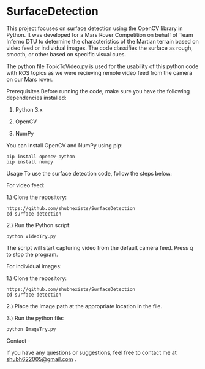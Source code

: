 # SurfaceDetection
This project focuses on surface detection using the OpenCV library in Python. It was developed for a Mars Rover Competition on behalf of Team Inferno DTU to determine the characteristics of the Martian terrain based on video feed or individual images. The code classifies the surface as rough, smooth, or other based on specific visual cues.

The python file TopicToVideo.py is used for the usability of this python code with ROS topics as we were recieving remote video feed from the camera on our Mars rover.

Prerequisites
Before running the code, make sure you have the following dependencies installed:

1) Python 3.x 

2) OpenCV

3) NumPy 

You can install OpenCV and NumPy using pip:
```
pip install opencv-python
pip install numpy
```
Usage
To use the surface detection code, follow the steps below:

For video feed:

1.) Clone the repository:
```
https://github.com/shubhexists/SurfaceDetection
cd surface-detection
```
2.) Run the Python script:
```
python VideoTry.py
```
The script will start capturing video from the default camera feed. Press q to stop the program.

For individual images:

1.) Clone the repository:
```
https://github.com/shubhexists/SurfaceDetection
cd surface-detection
```
2.) Place the image path at the appropriate location in the file.

3.) Run the python file:
```
python ImageTry.py
```
Contact - 

If you have any questions or suggestions, feel free to contact me at shubh622005@gmail.com .
